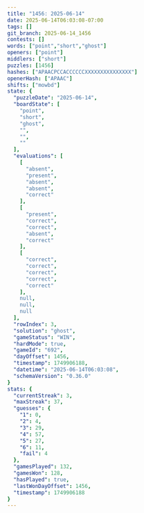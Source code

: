 ```yaml
---
title: "1456: 2025-06-14"
date: 2025-06-14T06:03:08-07:00
tags: []
git_branch: 2025-06-14_1456
contests: []
words: ["point","short","ghost"]
openers: ["point"]
middlers: ["short"]
puzzles: [1456]
hashes: ["APAACPCCACCCCCCXXXXXXXXXXXXXXX"]
openerHash: ["APAAC"]
shifts: ["mowbd"]
state: {
  "puzzleDate": "2025-06-14",
  "boardState": [
    "point",
    "short",
    "ghost",
    "",
    "",
    ""
  ],
  "evaluations": [
    [
      "absent",
      "present",
      "absent",
      "absent",
      "correct"
    ],
    [
      "present",
      "correct",
      "correct",
      "absent",
      "correct"
    ],
    [
      "correct",
      "correct",
      "correct",
      "correct",
      "correct"
    ],
    null,
    null,
    null
  ],
  "rowIndex": 3,
  "solution": "ghost",
  "gameStatus": "WIN",
  "hardMode": true,
  "gameId": "692",
  "dayOffset": 1456,
  "timestamp": 1749906188,
  "datetime": "2025-06-14T06:03:08",
  "schemaVersion": "0.36.0"
}
stats: {
  "currentStreak": 3,
  "maxStreak": 37,
  "guesses": {
    "1": 0,
    "2": 4,
    "3": 29,
    "4": 57,
    "5": 27,
    "6": 11,
    "fail": 4
  },
  "gamesPlayed": 132,
  "gamesWon": 128,
  "hasPlayed": true,
  "lastWonDayOffset": 1456,
  "timestamp": 1749906188
}
---
```

<!-- more -->
